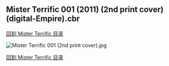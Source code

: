 ## Mister Terrific 001 (2011) (2nd print cover) (digital-Empire).cbr


[回到 Mister Terrific 目录](https://github.com/alicewish/markdown/blob/master/series/Mister-Terrific.md)


![Mister Terrific 001 (2nd print cover).jpg](https://wx1.sinaimg.cn/large/6a9fdecagy1fq9a3o012vj20tu19uas7.jpg)

[回到 Mister Terrific 目录](https://github.com/alicewish/markdown/blob/master/series/Mister-Terrific.md)

